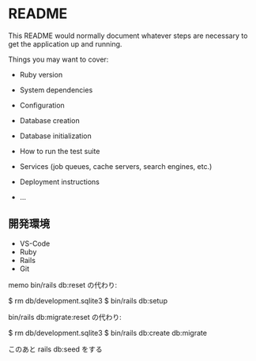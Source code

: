# README

This README would normally document whatever steps are necessary to get the
application up and running.

Things you may want to cover:

* Ruby version

* System dependencies

* Configuration

* Database creation

* Database initialization

* How to run the test suite

* Services (job queues, cache servers, search engines, etc.)

* Deployment instructions

* ...

## 開発環境

* VS-Code
* Ruby
* Rails
* Git

memo
bin/rails db:reset の代わり:

$ rm db/development.sqlite3
$ bin/rails db:setup


bin/rails db:migrate:reset の代わり:

$ rm db/development.sqlite3
$ bin/rails db:create db:migrate

このあと
rails db:seed
をする


